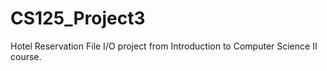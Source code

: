 # CS125_Project3
Hotel Reservation File I/O project from Introduction to Computer Science II course.
